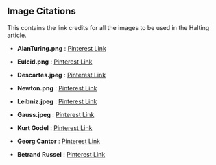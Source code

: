 ## Image Citations

This contains the link credits for all the images to be used in the Halting article.

- **AlanTuring.png** : [Pinterest Link](https://www.pinterest.com/pin/23010648084957980/)

- **Eulcid.png** : [Pinterest Link](https://www.pinterest.com/pin/56506170336821349/)

- **Descartes.jpeg** : [Pinterest Link](https://www.pinterest.com/pin/56506170336851127/)

- **Newton.png** : [Pinterest Link](https://www.pinterest.com/pin/894809019690447894/)

- **Leibniz.jpeg** : [Pinterest Link](https://www.pinterest.com/pin/636414991110392836/)

- **Gauss.jpeg** : [Pinterest Link](https://www.pinterest.com/pin/746401338239334660/)

- **Kurt Godel** : [Pinterest Link](https://www.pinterest.com/pin/61150507414932801/)

- **Georg Cantor** : [Pinterest Link](https://www.pinterest.com/pin/719309371750598668/)

- **Betrand Russel** : [Pinterest Link](https://www.pinterest.com/pin/845199055088699754/)